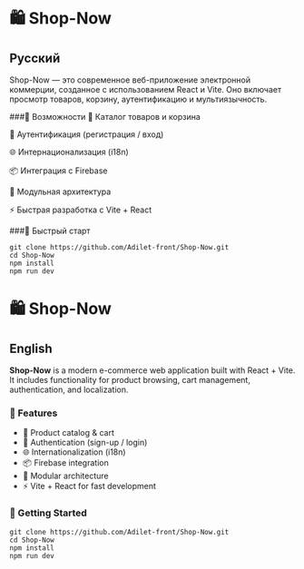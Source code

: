 # 🛍️ Shop-Now
  
##  Русский
Shop-Now — это современное веб-приложение электронной коммерции, созданное с использованием React и Vite.
Оно включает просмотр товаров, корзину, аутентификацию и мультиязычность.

###🔧 Возможности
🛒 Каталог товаров и корзина

🔐 Аутентификация (регистрация / вход)

🌐 Интернационализация (i18n)

📦 Интеграция с Firebase

📁 Модульная архитектура

⚡ Быстрая разработка с Vite + React

###🚀 Быстрый старт

```
git clone https://github.com/Adilet-front/Shop-Now.git
cd Shop-Now
npm install
npm run dev

```

# 🛍️ Shop-Now

##  English

**Shop-Now** is a modern e-commerce web application built with React + Vite.  
It includes functionality for product browsing, cart management, authentication, and localization.

### 🔧 Features

- 🛒 Product catalog & cart
- 🔐 Authentication (sign-up / login)
- 🌐 Internationalization (i18n)
- 📦 Firebase integration
- 📁 Modular architecture
- ⚡ Vite + React for fast development

### 🚀 Getting Started
```
git clone https://github.com/Adilet-front/Shop-Now.git
cd Shop-Now
npm install
npm run dev

```
